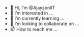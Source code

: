 - 👋 Hi, I’m @AjaysoniIT
- 👀 I’m interested in ...
- 🌱 I’m currently learning ...
- 💞️ I’m looking to collaborate on ...
- 📫 How to reach me ...

<!---
AjaysoniIT/AjaysoniIT is a ✨ special ✨ repository because its `README.md` (this file) appears on your GitHub profile.
You can click the Preview link to take a look at your changes.
--->
